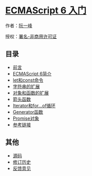 # [ECMAScript 6 入门]()

作者：[阮一峰](http://www.ruanyifeng.com)

授权：<a rel="license" href="http://creativecommons.org/licenses/by-nc/4.0/">署名-非商用许可证</a>

## 目录
- [前言](#README)
- [ECMAScript 6简介](#docs/intro)
- [let和const命令](#docs/let)
- [字符串的扩展](#docs/string)
- [对象和函数的扩展](#docs/object)
- [箭头函数](#docs/arrow)
- [Iterator和for...of循环](#docs/iterator)
- [Generator函数](#docs/generator)
- [Promise对象](#docs/promise)
- [参考链接](#docs/reference)

## 其他
- [源码](http://github.com/ruanyf/es6tutorial/)
- [修订历史](https://github.com/ruanyf/es6tutorial/commits/gh-pages)
- [反馈意见](https://github.com/ruanyf/es6tutorial/issues)
